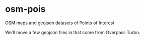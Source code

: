 # osm-pois
OSM maps and geojson datasets of Points of Interest

We'll move a few geojson files in that come from Overpass Turbo.
